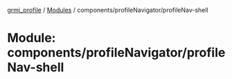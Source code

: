 [grmj_profile](../README.md) / [Modules](../modules.md) / components/profileNavigator/profileNav-shell

# Module: components/profileNavigator/profileNav-shell
